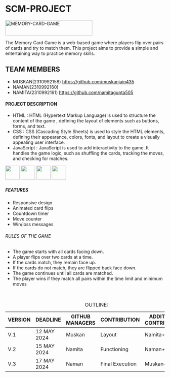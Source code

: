 # SCM-PROJECT
<img src="https://img.shields.io/badge/MEMORY%20CARD%20GAME-pink?style=flat-square" alt="MEMORY-CARD-GAME" width="275" height="48" />

The Memory Card Game is a web-based game where players flip over pairs of cards and try to match them. This project aims to provide a simple and entertaining way to practice memory skills.

## TEAM MEMBERS
- MUSKAN(2310992158)  https://github.com/muskanjain435
- NAMAN(2310992160)   
- NAMITA(2310992161)  https://github.com/namitagupta505

#### PROJECT DESCRIPTION
- HTML : HTML (Hypertext Markup Language) is used to structure the content of the game , defining the layout of elements such as buttons, forms, and text.
- CSS : CSS (Cascading Style Sheets) is used to style the HTML elements, defining their appearance, colors, fonts, and layout to create a visually appealing user interface.
- JavaScript : JavaScript is used to add interactivity to the game. It handles the game logic, such as shuffling the cards, tracking the moves, and checking for matches. 
<div>
<div class="inline-block">
<img src="https://upload.wikimedia.org/wikipedia/commons/6/61/HTML5_logo_and_wordmark.svg" width="45" height="45"/>
<img src="https://billing.flourisense.in/wp-content/uploads/2022/11/css3.png" width="45" height="45"/>
<img src="https://encrypted-tbn0.gstatic.com/images?q=tbn:ANd9GcS59m3YRaOrM0AN8pdjaAVxR1SEpPaHBVWa1w&usqp=CAU" width="45" height="45"/>
<img src="https://upload.wikimedia.org/wikipedia/commons/thumb/0/0a/Python.svg/1200px-Python.svg.png" width="45" height="45"/>
</div>

##### FEATURES

- Responsive design
- Animated card flips
- Countdown timer
- Move counter
- Win/loss messages


###### RULES OF THE GAME
- The game starts with all cards facing down.
- A player flips over two cards at a time.
- If the cards match, they remain face up.
- If the cards do not match, they are flipped back face down.
- The game continues until all cards are matched.
- The player wins if they match all pairs within the time limit and minimum moves

  
<br>

<table>
    <caption>OUTLINE:</caption>
    <thead>
        <tr>
            <th>VERSION</th>
            <th>DEADLINE</th>
            <th>GITHUB MANAGERS</th>
            <th>CONTRIBUTION</th>
            <th>ADDITIONAL CONTRIBUTORS</th>
        </tr>
    </thead>
    <tbody>
        <tr>
            <td>V.1</td>
            <td>12 MAY 2024</td>
            <td>Muskan</td>
            <td>Layout</td>
            <td>Namita+Naman</td>
        </tr>
        <tr>
            <td>V.2</td>
            <td>15 MAY 2024</td>
            <td>Namita</td>
            <td>Functioning</td>
            <td>Naman+Muskan</td>
        </tr>
        <tr>
            <td>V.3</td>
            <td>17 MAY 2024</td>
            <td>Naman</td>
            <td>Final Execution</td>
            <td>Muskan+Namita</td>
        </tr>
    </tbody>
</table>
